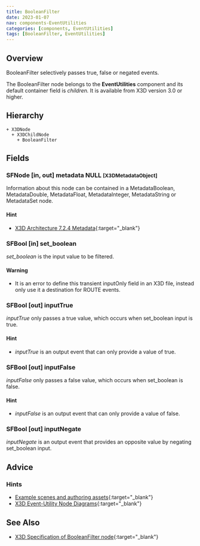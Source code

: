 ```yaml
---
title: BooleanFilter
date: 2023-01-07
nav: components-EventUtilities
categories: [components, EventUtilities]
tags: [BooleanFilter, EventUtilities]
---
```

<style>
.post h3 {
  word-spacing: 0.2em;
}
</style>

## Overview

BooleanFilter selectively passes true, false or negated events.

The BooleanFilter node belongs to the **EventUtilities** component and its default container field is *children.* It is available from X3D version 3.0 or higher.

## Hierarchy

```
+ X3DNode
  + X3DChildNode
    + BooleanFilter
```

## Fields

### SFNode [in, out] **metadata** NULL <small>[X3DMetadataObject]</small>

Information about this node can be contained in a MetadataBoolean, MetadataDouble, MetadataFloat, MetadataInteger, MetadataString or MetadataSet node.

#### Hint

- [X3D Architecture 7.2.4 Metadata](https://www.web3d.org/specifications/X3Dv4Draft/ISO-IEC19775-1v4-IS.proof//Part01/components/core.html#Metadata){:target="_blank"}

### SFBool [in] **set_boolean**

*set_boolean* is the input value to be filtered.

#### Warning

- It is an error to define this transient inputOnly field in an X3D file, instead only use it a destination for ROUTE events.

### SFBool [out] **inputTrue**

*inputTrue* only passes a true value, which occurs when set_boolean input is true.

#### Hint

- *inputTrue* is an output event that can only provide a value of true.

### SFBool [out] **inputFalse**

*inputFalse* only passes a false value, which occurs when set_boolean is false.

#### Hint

- *inputFalse* is an output event that can only provide a value of false.

### SFBool [out] **inputNegate**

*inputNegate* is an output event that provides an opposite value by negating set_boolean input.

## Advice

### Hints

- [Example scenes and authoring assets](https://www.web3d.org/x3d/content/examples/X3dForWebAuthors/Chapter09-EventUtilitiesScripting){:target="_blank"}
- [X3D Event-Utility Node Diagrams](https://www.web3d.org/x3d/content/examples/X3dForWebAuthors/Chapter09-EventUtilitiesScripting/X3dEventUtilityNodeEventDiagrams.pdf){:target="_blank"}

## See Also

- [X3D Specification of BooleanFilter node](https://www.web3d.org/documents/specifications/19775-1/V4.0/Part01/components/eventUtilities.html#BooleanFilter){:target="_blank"}
